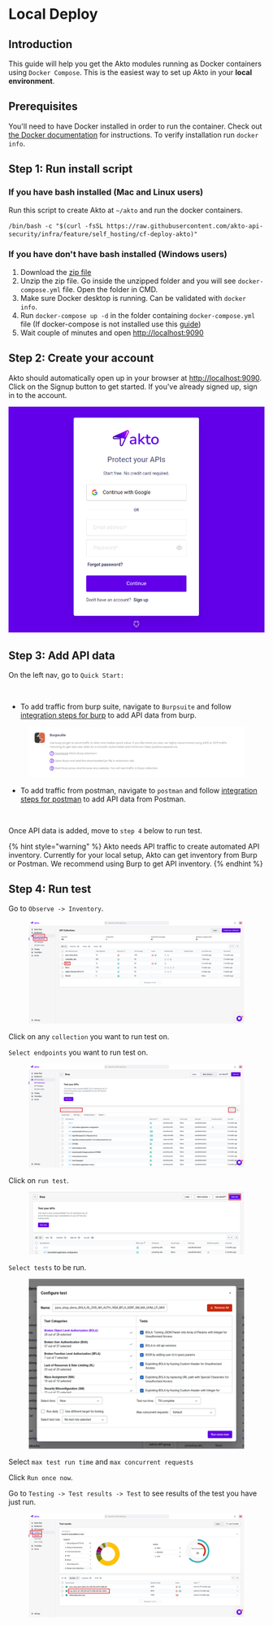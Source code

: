 # Local Deploy

## **Introduction**

This guide will help you get the Akto modules running as Docker containers using `Docker Compose`. This is the easiest way to set up Akto in your **local environment**.

## Prerequisites

You'll need to have Docker installed in order to run the container. Check out [the Docker documentation](https://docs.docker.com/install/) for instructions. To verify installation run `docker info`.

## Step 1: Run install script

### If you have bash installed (Mac and Linux users)
Run this script to create Akto at `~/akto` and run the docker containers.

```
/bin/bash -c "$(curl -fsSL https://raw.githubusercontent.com/akto-api-security/infra/feature/self_hosting/cf-deploy-akto)"
```

### If you have don't have bash installed (Windows users)
1. Download the [zip file](https://github.com/akto-api-security/infra/archive/refs/heads/feature/self_hosting.zip)
2. Unzip the zip file. Go inside the unzipped folder and you will see `docker-compose.yml` file. Open the folder in CMD.
3. Make sure Docker desktop is running. Can be validated with `docker info`. 
4. Run `docker-compose up -d` in the folder containing `docker-compose.yml` file (If docker-compose is not installed use this [guide](https://docs.docker.com/compose/install/))
5. Wait couple of minutes and open [http://localhost:9090](http://localhost:9090)

## Step 2: Create your account

Akto should automatically open up in your browser at [http://localhost:9090](http://localhost:9090). Click on the Signup button to get started. If you've already signed up, sign in to the account.

![](<../../.gitbook/assets/Screen Shot 2023-01-10 at 3.48.28 PM.png>)

## Step 3: Add API data

On the left nav, go to `Quick Start:`

<figure><img src="../../.gitbook/assets/Frame 11 (1).png" alt=""><figcaption></figcaption></figure>

* To add traffic from burp suite, navigate to `Burpsuite` and follow[ integration steps for burp](../../add-api-data/integrations/burp-suite.md) to add API data from burp.

<figure><img src="../../.gitbook/assets/Screenshot 2023-01-26 at 3.32.50 PM.png" alt=""><figcaption></figcaption></figure>

* To add traffic from postman, navigate to `postman` and follow [integration steps for postman](../../add-api-data/integrations/postman.md) to add API data from Postman.

<figure><img src="../../.gitbook/assets/Screen Shot 2023-01-10 at 5.12.55 PM.png" alt=""><figcaption></figcaption></figure>

Once API data is added, move to `step 4` below to run test.

{% hint style="warning" %}
Akto needs API traffic to create automated API inventory. Currently for your local setup, Akto can get inventory from Burp or Postman. We recommend using Burp to get API inventory.
{% endhint %}

## Step 4: Run test

Go to `Observe -> Inventory`.

<figure><img src="../../.gitbook/assets/Frame 20 (2).png" alt=""><figcaption></figcaption></figure>

Click on any `collection` you want to run test on.

`Select endpoints` you want to run test on.

<figure><img src="../../.gitbook/assets/Frame 21 (1).png" alt=""><figcaption></figcaption></figure>

Click on `run test`.

<figure><img src="../../.gitbook/assets/Frame 22 (1).png" alt=""><figcaption></figcaption></figure>

`Select tests` to be run.

<figure><img src="../../.gitbook/assets/Screen Shot 2023-01-10 at 5.26 1.png" alt=""><figcaption></figcaption></figure>

Select `max test run time` and `max concurrent requests`

Click `Run once now`.

Go to `Testing -> Test results -> Test` to see results of the test you have just run.

<figure><img src="../../.gitbook/assets/Frame 23 (1).png" alt=""><figcaption></figcaption></figure>
